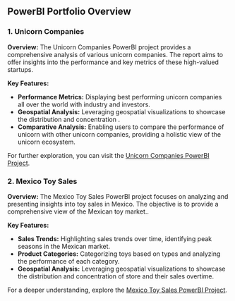 ## PowerBI Portfolio Overview

### 1. Unicorn Companies

**Overview:**
The Unicorn Companies PowerBI project provides a comprehensive analysis of various unicorn companies. The report aims to offer insights into the performance and key metrics of these high-valued startups.

**Key Features:**
- **Performance Metrics:** Displaying best performing unicorn companies all over the world with industry and investors.
- **Geospatial Analysis:** Leveraging geospatial visualizations to showcase the distribution and concentration .
- **Comparative Analysis:** Enabling users to compare the performance of unicorn with other unicorn companies, providing a holistic view of the unicorn ecosystem.

For further exploration, you can visit the [Unicorn Companies PowerBI Project](https://github.com/ankitkkothawade/PowerBI_Projects/tree/main/Unicorn%20Companies).

### 2. Mexico Toy Sales

**Overview:**
The Mexico Toy Sales PowerBI project focuses on analyzing and presenting insights into toy sales in Mexico. The objective is to provide a comprehensive view of the Mexican toy market..

**Key Features:**
- **Sales Trends:** Highlighting sales trends over time, identifying peak seasons in the Mexican market.
- **Product Categories:** Categorizing toys based on types and analyzing the performance of each category.
- **Geospatial Analysis:** Leveraging geospatial visualizations to showcase the distribution and concentration of store and their sales overtime.

For a deeper understanding, explore the [Mexico Toy Sales PowerBI Project](https://github.com/ankitkkothawade/PowerBI_Projects/tree/main/Mexican%20Toys%20Sales).

